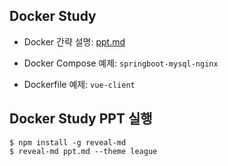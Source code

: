 ## Docker Study

- Docker 간략 설명: [ppt.md](ppt.md)

- Docker Compose 예제: `springboot-mysql-nginx`

- Dockerfile 예제: `vue-client`


## Docker Study PPT 실행

```
$ npm install -g reveal-md
$ reveal-md ppt.md --theme league
```
